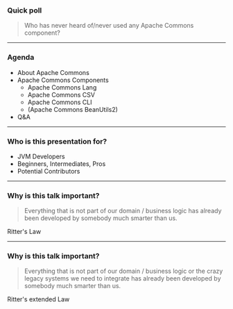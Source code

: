 ### Quick poll

> Who has never heard of/never used any Apache Commons component?

---

### Agenda
- About Apache Commons
- Apache Commons Components
  - Apache Commons Lang
  - Apache Commons CSV
  - Apache Commons CLI
  - (Apache Commons BeanUtils2)
- Q&A

---

### Who is this presentation for?
- JVM Developers
- Beginners, Intermediates, Pros
- Potential Contributors

---

### Why is this talk important?

> Everything that is not part of our domain / business logic has already been developed by somebody much smarter than us.

Ritter's Law


---

### Why is this talk important?

> Everything that is not part of our domain / business logic or the crazy legacy systems we need to integrate has already been developed by somebody much smarter than us.

Ritter's extended Law
